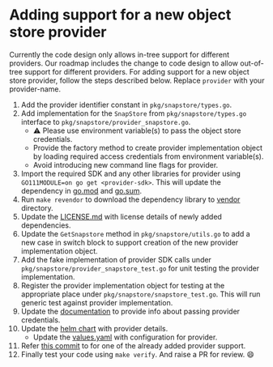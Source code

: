 # Adding support for a new object store provider

 Currently the code design only allows in-tree support for different providers. Our roadmap includes the change to code design to allow out-of-tree support for different providers. For adding support for a new object store provider, follow the steps described below. Replace `provider` with your provider-name.

1. Add the provider identifier constant in `pkg/snapstore/types.go`.
1. Add implementation for the `SnapStore` from `pkg/snapstore/types.go` interface  to `pkg/snapstore/provider_snapstore.go`.
    - :warning: Please use environment variable(s) to pass the object store credentials.
    - Provide the factory method to create provider implementation object by loading required access credentials from environment variable(s).
    - Avoid introducing new command line flags for provider.
1. Import the required SDK and any other libraries for provider using `GO111MODULE=on go get <provider-sdk>`. This will update the dependency in [go.mod](../../go.mod) and [go.sum](../../go.sum).
1. Run `make revendor` to download the dependency library to [vendor](../../vendor) directory.
1. Update the [LICENSE.md](../../LICENSE.md) with license details of newly added dependencies.
1. Update the `GetSnapstore` method in `pkg/snapstore/utils.go` to add a new case in switch block to support creation of the new provider implementation object.
1. Add the fake implementation of provider SDK calls under `pkg/snapstore/provider_snapstore_test.go` for unit testing the provider implementation.
1. Register the provider implementation object for testing at the appropriate place under `pkg/snapstore/snapstore_test.go`. This will run generic test against provider implementation.
1. Update the [documentation](../operations/getting_started.md#cloud-provider-credentials) to provide info about passing provider credentials.
1. Update the [helm chart](../../chart/etcd-backup-restore) with provider details.
    - Update the [values.yaml](../../chart/etcd-backup-restore/values.yaml) with configuration for provider.
1. Refer [this commit](https://github.com/gardener/etcd-backup-restore/pull/108/commits/9bcd4e0e96f85ce1f356f08c06a2ced293aaf20b) to for one of the already added provider support.
1. Finally test your code using `make verify`. And raise a PR for review. :smile:
